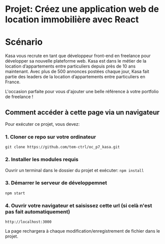 # Projet: Créez une application web de location immobilière avec React

# Scénario

Kasa vous recrute en tant que développeur front-end en freelance pour développer sa nouvelle plateforme web. Kasa est dans le métier de la location d’appartements entre particuliers depuis près de 10 ans maintenant. Avec plus de 500 annonces postées chaque jour, Kasa fait partie des leaders de la location d’appartements entre particuliers en France.

L'occasion parfaite pour vous d'ajouter une belle référence à votre portfolio de freelance !

## Comment accéder à cette page via un navigateur

Pour exécuter ce projet, vous devez:

### 1. Cloner ce repo sur votre ordinateur

`git clone https://github.com/tem-ctrl/oc_p7_kasa.git`

### 2. Installer les modules requis

Ouvrir un terminal dans le dossier du projet et exécuter: `npm install`

### 3. Démarrer le serveur de développemnet

`npm start`

### 4. Ouvrir votre navigateur et saisissez cette url (si celà n'est pas fait automatiquement)

`http://localhost:3000`

La page rechargera à chaque modification/enregistrement de fichier dans le projet.

<!--- ### `npm run build`

Builds the app for production to the `build` folder.\
It correctly bundles React in production mode and optimizes the build for the best performance.

The build is minified and the filenames include the hashes.\
Your app is ready to be deployed!
--->
